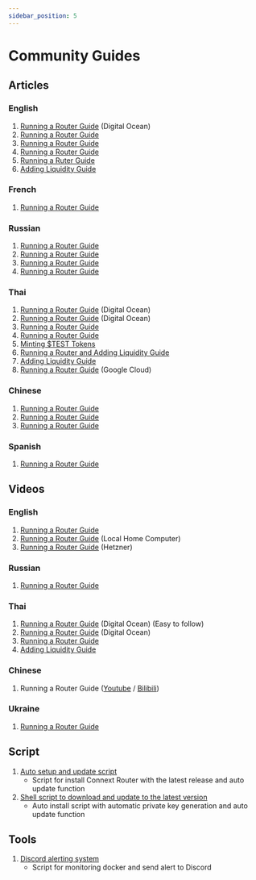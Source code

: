 ```yaml
---
sidebar_position: 5
---
```

# Community Guides

## Articles

### English

1. [Running a Router Guide](https://medium.com/@roojthemighty/how-to-spin-up-a-router-on-connext-network-ver-eng-4ff391b05d94) (Digital Ocean)
2. [Running a Router Guide](https://teletype.in/@moodman/s83IWlWwfsm) 
3. [Running a Router Guide](https://mirror.xyz/cyberg.eth/vxkEyroJ0vCnAXEuTl36-5UUrYjCf0V6tf59_PPGLQ0) 
4. [Running a Router Guide](https://dramatic-fox-ea1.notion.site/Spinning-up-Connext-Router-20591e06bf2149f0b9d41fa6754469c0#6415e09af8454f78b4233ac8fcacac79) 
5. [Running a Ruter Guide](https://github.com/louwo/Guide-for-routers) 
6. [Adding Liquidity Guide](https://medium.com/@nizeimbaboy.2/how-to-add-liquidity-in-connext-f0f6bfedeabc) 

### French

1.  [Running a Router Guide](https://mirror.xyz/0x5214F449553f572F30dE3717CaCA29088A386eEb/BJaHlfi2PoMGN349sIZhim-U1_aa79sIacyZV4ON4As) 

### Russian

1. [Running a Router Guide](https://7nda.medium.com/%D0%B7%D0%B0%D0%BF%D1%83%D1%81%D0%BA-%D1%80%D0%BE%D1%83%D1%82%D0%B5%D1%80%D0%B0-connext-d6335e7e962e) 
2. [Running a Router Guide](https://github.com/cybernekit/RouterSetupGuide) 
3. [Running a Router Guide](https://teletype.in/@landeros/zd69DV9Z1lY) 
4. [Running a Router Guide](https://medium.com/@alexzhurba/spinning-up-connext-router-fe3260912f0a) 

### Thai

1. [Running a Router Guide](https://medium.com/@roojthemighty/how-to-spin-up-a-router-on-connext-network-ver-%E0%B9%84%E0%B8%97%E0%B8%A2-f5405ac3a6dc) (Digital Ocean) 
2. [Running a Router Guide](https://medium.com/@nizeimbaboy.2/how-to-run-node-connext-node-v-%E0%B8%A0%E0%B8%B2%E0%B8%A9%E0%B8%B2%E0%B9%84%E0%B8%97%E0%B8%A2-6a6cd3406e19) (Digital Ocean) 
3. [Running a Router Guide](<https://github.com/PS-PSN/Connext/blob/main/Setup%20Routers%20(Thai)>) 
4. [Running a Router Guide](https://medium.com/@arsarawutpad/%E0%B8%84%E0%B8%B9%E0%B9%88%E0%B8%A1%E0%B8%B7%E0%B8%AD%E0%B8%81%E0%B8%B2%E0%B8%A3%E0%B8%95%E0%B8%B4%E0%B8%94%E0%B8%95%E0%B8%B1%E0%B9%89%E0%B8%87-connext-router-testnet-17f941252652) 
5. [Minting $TEST Tokens](https://medium.com/@roojthemighty/how-to-mint-test-tokens-on-connext-testnet-e14c5fbafafe) 
6. [Running a Router and Adding Liquidity Guide](https://docs.google.com/document/d/1mmoVazi3hOC6nAqRJMK1VuKPPomi64zv9oxA0nSncFk/edit?usp=sharing) 
7. [Adding Liquidity Guide](https://medium.com/@nizeimbaboy.2/how-to-add-liquidity-in-connext-2655559eea46) 
8. [Running a Router Guide](https://medium.com/@airdropmaglionaire/run-connext-router-step-by-step-8c565c082b2e) (Google Cloud) 

### Chinese

1. [Running a Router Guide](https://gist.github.com/bynil/ae29155040c0d6c84ddf497a8462d3d6) 
2. [Running a Router Guide](https://mirror.xyz/bullcoin.eth/c-ZKFX4_IsyRM-TJgg8KHoMjtm7E8nov_x9EcErzDeo) 
3. [Running a Router Guide](https://mirror.xyz/exploring.eth/fwb657xWhr5Q3mvoNes0eYT75yZtE6_hqVgOF3dVZSY) 

### Spanish

1. [Running a Router Guide](https://github.com/VArtOff/Connext-Guide/blob/main/Spanish%20Guide.md) 

## Videos

### English

1. [Running a Router Guide](https://youtu.be/jwRR45-ycSw) 
2. [Running a Router Guide](https://drive.google.com/drive/folders/1y9a3QDr7z0wvxhiauOSePz9ThkspUdFG) (Local Home Computer) 
3. [Running a Router Guide](https://www.youtube.com/watch?v=TTbssVrhL2s) (Hetzner) 

### Russian

1. [Running a Router Guide](https://www.youtube.com/watch?v=2_OAz9nIls8) 

### Thai

1. [Running a Router Guide](https://www.youtube.com/watch?v=ShNRtdV4URA&t=873s) (Digital Ocean) (Easy to follow) 
3. [Running a Router Guide](https://www.youtube.com/watch?v=Tt6zBupfbF0) (Digital Ocean) 
4. [Running a Router Guide](https://www.youtube.com/watch?v=Do3z5Ikp5ac) 
4. [Adding Liquidity Guide](https://youtu.be/xJ16II1axjU) 

### Chinese

1. Running a Router Guide ([Youtube](https://www.youtube.com/watch?v=E-zGm45dWsc) / [Bilibili](https://www.bilibili.com/video/BV1q3411G7pd/)) 

### Ukraine
1. [Running a Router Guide](https://medium.com/@88vgk88/%D0%BD%D0%B0%D0%BB%D0%B0%D1%88%D1%82%D1%83%D0%B2%D0%B0%D0%BD%D0%BD%D1%8F-%D1%80%D0%BE%D1%83%D1%82%D0%B5%D1%80%D0%B0-connext-3cd0fbdc5596) 

## Script
1. [Auto setup and update script](https://github.com/NunoyHaxxana/nxtp-router-setup) 
    - Script for install Connext Router with the latest release and auto update function
2. [Shell script to download and update to the latest version](https://github.com/NunoyHaxxana/Router-Connext-Quests-2) 
    - Auto install script with automatic private key generation and auto update function

## Tools
1. [Discord alerting system](https://github.com/NunoyHaxxana/Router-Connext-Quests-3) 
    - Script for monitoring docker and send alert to Discord
